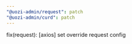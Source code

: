 ```yaml
---
"@uozi-admin/request": patch
"@uozi-admin/curd": patch
---
```


fix(request): [axios] set override request config

